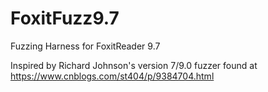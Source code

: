 # FoxitFuzz9.7
Fuzzing Harness for FoxitReader 9.7

Inspired by Richard Johnson's version 7/9.0 fuzzer found at https://www.cnblogs.com/st404/p/9384704.html

